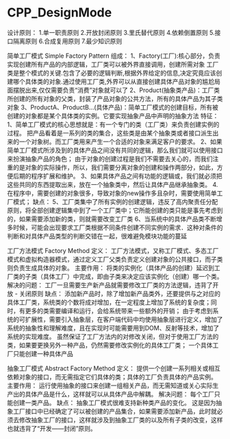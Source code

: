 # CPP_DesignMode

设计原则：
    1.单一职责原则
    2.开放封闭原则
    3.里氏替代原则
    4.依赖倒置原则
    5.接口隔离原则
    6.合成复用原则
    7.最少知识原则

简单工厂模式 Simple Factory Pattern
组成：
    1、Factory(工厂):核心部分，负责实现创建所有产品的内部逻辑，工厂类可以被外界直接调用，创建所需对象
    工厂类是整个模式的关键.包含了必要的逻辑判断,根据外界给定的信息,决定究竟应该创建哪个具体类的对象.通过使用工厂类,外界可以从直接创建具体产品对象的尴尬局面摆脱出来,仅仅需要负责“消费”对象就可以了
    2、Product(抽象类产品)：工厂类所创建的所有对象的父类，封装了产品对象的公共方法，所有的具体产品为其子类对象
    3、ProductA、ProductB…(具体产品)：简单工厂模式的创建目标，所有被创建的对象都是某个具体类的实例。它要实现抽象产品中声明的抽象方法
特征：
    1、简单工厂模式的核心思想就是：有一个专门的类（工厂类）来负责创建实例的过程。
    把产品看着是一系列的类的集合，这些类是由某个抽象类或者接口派生出来的一个对象树。而工厂类用来产生一个合适的对象来满足客户的要求。
    2、如果简单工厂模式所涉及到的具体产品之间没有共同的逻辑，那么我们就可以使用接口来扮演抽象产品的角色；
    由于对象的创建过程是我们不需要去关心的，而我们注重的是对象的实际操作，所以，我们需要分离对象的创建和操作两部分，如此，方便后期的程序扩展和维护。
    3、如果具体产品之间有功能的逻辑或，我们就必须把这些共同的东西提取出来，放在一个抽象类中，然后让具体产品继承抽象类。
    4.在程序中，需要创建的对象很多，导致对象的new操作多且杂时，需要使用简单工厂模式；
缺点：
    5、工厂类集中了所有实例的创建逻辑，违反了高内聚责任分配原则，将全部创建逻辑集中到了一个工厂类中；它所能创建的类只能是事先考虑到的，如果需要添加新的类，则就需要改变工厂类
    6、当系统中的具体产品类不断增多时候，可能会出现要求工厂类根据不同条件创建不同实例的需求．这种对条件的判断和对具体产品类型的判断交错在一起，很难避免模块功能的蔓延

工厂方法模式 Factory Method
定义：
    工厂方法模式，又称工厂模式、多态工厂模式和虚拟构造器模式，通过定义工厂父类负责定义创建对象的公共接口，而子类则负责生成具体的对象。
主要作用：
    将类的实例化（具体产品的创建）延迟到工厂类的子类（具体工厂）中完成，即由子类来决定应该实例化（创建）哪一个类。
解决的问题：
    工厂一旦需要生产新产品就需要修改工厂类的方法逻辑，违背了开放 - 关闭原则
缺点：
    添加新产品时，除了增加新产品类外，还要提供与之对应的具体工厂类，系统类的个数将成对增加，在一定程度上增加了系统的复杂度；同时，有更多的类需要编译和运行，会给系统带来一些额外的开销；
    由于考虑到系统的可扩展性，需要引入抽象层，在客户端代码中均使用抽象层进行定义，增加了系统的抽象性和理解难度，且在实现时可能需要用到DOM、反射等技术，增加了系统的实现难度。
    虽然保证了工厂方法内的对修改关闭，但对于使用工厂方法的类，如果要更换另外一种产品，仍然需要修改实例化的具体工厂类；
    一个具体工厂只能创建一种具体产品

抽象工厂模式 Abstract Factory Method
定义：
    提供一个创建一系列相关或相互依赖对象的接口，而无需指定它们具体的类；具体的工厂负责具体的产品实例。
主要作用：
    运行使用抽象的接口来创建一组相关产品，而无需知道或关心实际生产出的具体产品是什么，这样就可以从具体产品中解耦。
解决问题：
    每个工厂只能创建一类产品。
缺点：
    抽象工厂模式很难支持新种类产品的变化。
    这是因为抽象工厂接口中已经确定了可以被创建的产品集合，如果需要添加新产品，此时就必须去修改抽象工厂的接口，这样就涉及到抽象工厂类的以及所有子类的改变，这样也就违背了“开发——封闭”原则。
